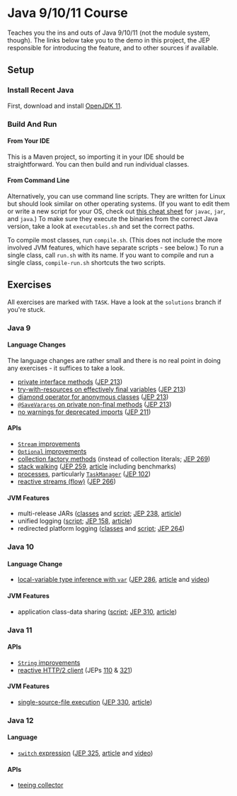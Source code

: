 # Java 9/10/11 Course

Teaches you the ins and outs of Java 9/10/11 (not the module system, though).
The links below take you to the demo in this project, the JEP responsible for introducing the feature, and to other sources if available.

## Setup

### Install Recent Java

First, download and install [OpenJDK 11](http://jdk.java.net/11).

### Build And Run

#### From Your IDE

This is a Maven project, so importing it in your IDE should be straightforward.
You can then build and run individual classes.

#### From Command Line

Alternatively, you can use command line scripts.
They are written for Linux but should look similar on other operating systems.
(If you want to edit them or write a new script for your OS, check out [this cheat sheet](https://blog.codefx.org/cheat-sheet-build-run-modules-jars.html) for `javac`, `jar`, and `java`.)
To make sure they execute the binaries from the correct Java version, take a look at `executables.sh` and set the correct paths.

To compile most classes, run `compile.sh`.
(This does not include the more involved JVM features, which have separate scripts - see below.)
To run a single class, call `run.sh` with its name.
If you want to compile and run a single class, `compile-run.sh` shortcuts the two scripts.

## Exercises

All exercises are marked with `TASK`.
Have a look at the `solutions` branch if you're stuck.

### Java 9

#### Language Changes

The language changes are rather small and there is no real point in doing any exercises - it suffices to take a look.

* [private interface methods](src/main/java/org/codefx/courses/java9/lang/private_interface_methods/PrivateInterfaceMethods.java)
  ([JEP 213](http://openjdk.java.net/jeps/213))
* [try-with-resources on effectively final variables](src/main/java/org/codefx/courses/java9/lang/try_with_resources/TryWithResources.java)
  ([JEP 213](http://openjdk.java.net/jeps/213))
* [diamond operator for anonymous classes](src/main/java/org/codefx/courses/java9/lang/diamond_operator/DiamondOperator.java)
  ([JEP 213](http://openjdk.java.net/jeps/213))
* [`@SaveVarargs` on private non-final methods](src/main/java/org/codefx/courses/java9/lang/safe_varargs/SafeVarargs.java)
  ([JEP 213](http://openjdk.java.net/jeps/213))
* [no warnings for deprecated imports](src/main/java/org/codefx/courses/java9/lang/deprecated_imports/DeprecatedImports.java)
  ([JEP 211](http://openjdk.java.net/jeps/211))

#### APIs

* [`Stream` improvements](src/main/java/org/codefx/courses/java9/api/stream)
* [`Optional` improvements](src/main/java/org/codefx/courses/java9/api/optional)
* [collection factory methods](src/main/java/org/codefx/courses/java9/api/collection_factory_methods/CollectionFactories.java)
  (instead of collection literals; [JEP 269](http://openjdk.java.net/jeps/269))
* [stack walking](src/main/java/org/codefx/courses/java9/api/stack_walking/StackWalking.java)
  ([JEP 259](http://openjdk.java.net/jeps/259), [article](https://www.sitepoint.com/deep-dive-into-java-9s-stack-walking-api/) including benchmarks)
* [processes](src/main/java/org/codefx/courses/java9/api/processes),
  particularly [`TaskManager`](src/main/java/org/codefx/courses/java9/api/processes/TaskManager.java)
  ([JEP 102](http://openjdk.java.net/jeps/102))
* [reactive streams (flow)](src/main/java/org/codefx/courses/java9/api/flow)
  ([JEP 266](http://openjdk.java.net/jeps/266))

#### JVM Features

* multi-release JARs ([classes](src/main/java/org/codefx/courses/java9/jvm/multi_release) and [script](multi-release.sh);
  [JEP 238](http://openjdk.java.net/jeps/238),
  [article](https://blog.codefx.org/tools/multi-release-jars-multiple-java-versions/))
* unified logging ([script](unified-logging.sh);
  [JEP 158](http://openjdk.java.net/jeps/158),
  [article](https://blog.codefx.org/java/unified-logging-with-the-xlog-option/))
* redirected platform logging ([classes](src/main/logging/java9/jvm/platform_logging) and [script](platform-logging.sh);
  [JEP 264](http://openjdk.java.net/jeps/264))

### Java 10

#### Language Change

* [local-variable type inference with `var`](src/main/java/org/codefx/courses/java10/lang/var)
  ([JEP 286](http://openjdk.java.net/jeps/286),
  [article](https://blog.codefx.org/tag/var/) and
  [video](https://www.youtube.com/watch?v=Le1DbpRZdRQ&index=1&list=PL_-IO8LOLuNp2stY1qBUtXlfMdJW7wvfT))

#### JVM Features

* application class-data sharing ([script](app-cds.sh);
  [JEP 310](http://openjdk.java.net/jeps/310),
  [article](https://blog.codefx.org/java/application-class-data-sharing/))

### Java 11

#### APIs

* [`String` improvements](src/main/java/org/codefx/courses/java11/api/string/LinesStripRepeat.java)
* [reactive HTTP/2 client](src/main/java/org/codefx/courses/java11/api/http2/WikipediaSearch.java)
  (JEPs [110](http://openjdk.java.net/jeps/110) & [321](http://openjdk.java.net/jeps/321))

#### JVM Features

* [single-source-file execution](Echo.java)
  ([JEP 330](https://openjdk.java.net/jeps/330),
  [article](https://blog.codefx.org/java/scripting-java-shebang))

### Java 12

#### Language

* [`switch` expression](src/main/java/org/codefx/courses/java12/lang/switch_)
  ([JEP 325](https://openjdk.java.net/jeps/325),
  [article](https://blog.codefx.org/java/switch-expressions) and
  [video](https://www.youtube.com/watch?v=1znHEf3oSNI&list=PL_-IO8LOLuNp2stY1qBUtXlfMdJW7wvfT))

#### APIs

* [teeing collector](src/main/java/org/codefx/courses/java12/api/stream/TeeingCollector.java)
